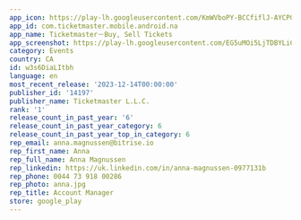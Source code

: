 ```yaml
---
app_icon: https://play-lh.googleusercontent.com/KmWVboPY-BCCfiflJ-AYCPGBv86QLMsXsSpvQksC0DVR8ENV0lh-lwHnXrekpHwbQA
app_id: com.ticketmaster.mobile.android.na
app_name: Ticketmaster－Buy, Sell Tickets
app_screenshot: https://play-lh.googleusercontent.com/EG5uMOi5LjTDBYLiCatuxIbOoZEqYk7zq8kmyM_dfnJSQw4xzSshP6pHuyaDJFKT3lU
category: Events
country: CA
id: w3s6DiaLItbh
language: en
most_recent_release: '2023-12-14T00:00:00'
publisher_id: '14197'
publisher_name: Ticketmaster L.L.C.
rank: '1'
release_count_in_past_year: '6'
release_count_in_past_year_category: 6
release_count_in_past_year_top_in_category: 6
rep_email: anna.magnussen@bitrise.io
rep_first_name: Anna
rep_full_name: Anna Magnussen
rep_linkedin: https://uk.linkedin.com/in/anna-magnussen-0977131b
rep_phone: 0044 73 918 00286
rep_photo: anna.jpg
rep_title: Account Manager
store: google_play
---
```

